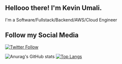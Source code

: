 
## Hellooo there! I'm Kevin Umali.
I'm a Software/Fullstack/Backend/AWS/Cloud Engineer
## Follow my Social Media 
[![Twitter Follow](https://img.shields.io/twitter/follow/SemiiKulot?color=1DA1F2&logo=twitter&style=for-the-badge)](https://twitter.com/SemiiKulot)


![Anurag's GitHub stats](https://github-readme-stats.vercel.app/api?username=Kevin-Umali&theme=dark&show_icons=true&hide=contribs,prs&layout=compact)
[![Top Langs](https://github-readme-stats.vercel.app/api/top-langs/?username=Kevin-Umali&layout=compact&theme=dark&show_icons=true)](https://github.com/anuraghazra/github-readme-stats)
